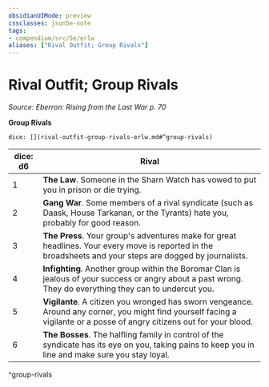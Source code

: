 ```yaml
---
obsidianUIMode: preview
cssclasses: json5e-note
tags:
- compendium/src/5e/erlw
aliases: ["Rival Outfit; Group Rivals"]
---
```

# Rival Outfit; Group Rivals
*Source: Eberron: Rising from the Last War p. 70* 

**Group Rivals**

`dice: [](rival-outfit-group-rivals-erlw.md#^group-rivals)`

| dice: d6 | Rival |
|----------|-------|
| 1 | **The Law**. Someone in the Sharn Watch has vowed to put you in prison or die trying. |
| 2 | **Gang War**. Some members of a rival syndicate (such as Daask, House Tarkanan, or the Tyrants) hate you, probably for good reason. |
| 3 | **The Press**. Your group's adventures make for great headlines. Your every move is reported in the broadsheets and your steps are dogged by journalists. |
| 4 | **Infighting**. Another group within the Boromar Clan is jealous of your success or angry about a past wrong. They do everything they can to undercut you. |
| 5 | **Vigilante**. A citizen you wronged has sworn vengeance. Around any corner, you might find yourself facing a vigilante or a posse of angry citizens out for your blood. |
| 6 | **The Bosses**. The halfling family in control of the syndicate has its eye on you, taking pains to keep you in line and make sure you stay loyal. |
^group-rivals